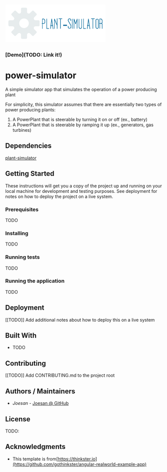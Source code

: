 # ![plant-simulator-ui](logo.png)

### [Demo](TODO: Link it!)

# power-simulator
A simple simulator app that simulates the operation of a power producing plant

For simplicity, this simulator assumes that there are essentially two types of power producing
plants:

1. A PowerPlant that is steerable by turning it on or off (ex., battery)
2. A PowerPlant that is steerable by ramping it up (ex., generators, gas turbines)

## Dependencies

[plant-simulator](https://github.com/joesan/plant-simulator)

## Getting Started

These instructions will get you a copy of the project up and running on your local machine for development and testing purposes. 
See deployment for notes on how to deploy the project on a live system.

### Prerequisites

TODO

### Installing

TODO

### Running tests

TODO

### Running the application

TODO

## Deployment

[[TODO]] Add additional notes about how to deploy this on a live system

## Built With

* TODO

## Contributing

[[TODO]] Add CONTRIBUTING.md to the project root

## Authors / Maintainers

* *Joesan*           - [Joesan @ GitHub](https://github.com/joesan/)

## License

TODO:

## Acknowledgments

* This template is from[https://thinkster.io](https://github.com/gothinkster/angular-realworld-example-app) 
